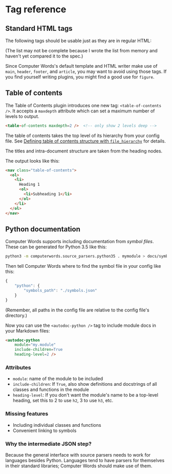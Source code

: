 # Tag reference

## Standard HTML tags

The following tags should be usable just as they are in regular HTML:

<html-enumerate-all-tags />

(The list may not be complete because I wrote the list from memory and haven't
yet compared it to the spec.)

Since Computer Words's default template and HTML writer make use of
`main`, `header`, `footer`, and `article`, you may want to avoid using those
tags. If you find yourself writing plugins, you might find a good use for
`figure`.

## Table of contents

The Table of Contents plugin introduces one new tag: `<table-of-contents />`.
It accepts a `maxdepth` attribute which can set a maximum number of levels
to output.

```html
<table-of-contents maxdepth=2 />  <!-- only show 2 levels deep -->
```

The table of contents takes the top level of its hierarchy from your config
file. See
[Defining table of contents structure with `file_hierarchy`](configuration.html#Defining-table-of-contents-structure-with-file_hierarchy)
for details.

The titles and intra-document structure are taken from the heading nodes.

The output looks like this:

```html
<nav class="table-of-contents">
  <ol>
    <li>
      Heading 1
      <ol>
        <li>Subheading 1</li>
      </ol>
    </li>
  </ol>
</nav>
```

## Python documentation

Computer Words supports including documentation from *symbol files*. These
can be generated for Python 3.5 like this:

```sh
python3 -m computerwords.source_parsers.python35 . mymodule > docs/symbols.json
```

Then tell Computer Words where to find the symbol file in your config like
this:

```js
{
    "python": {
        "symbols_path": "./symbols.json"
    }
}
```

(Remember, all paths in the config file are relative to the config file's
directory.)

Now you can use the `<autodoc-python />` tag to include module docs in your
Markdown files:

```html
<autodoc-python 
    module="my.module"
    include-children=True
    heading-level=2 />
```

### Attributes

* `module`: name of the module to be included
* `include-children`: If `True`, also show definitions and docstrings of all
  classes and functions in the module
* `heading-level`: If you don't want the module's name to be a top-level
  heading, set this to 2 to use `h2`, 3 to use `h3`, etc.

### Missing features

* Including individual classes and functions
* Convenient linking to symbols

### Why the intermediate JSON step?

Because the general interface with source parsers needs to work for languages
besides Python. Languages tend to have parsers for themselves in their standard
libraries; Computer Words should make use of them.
